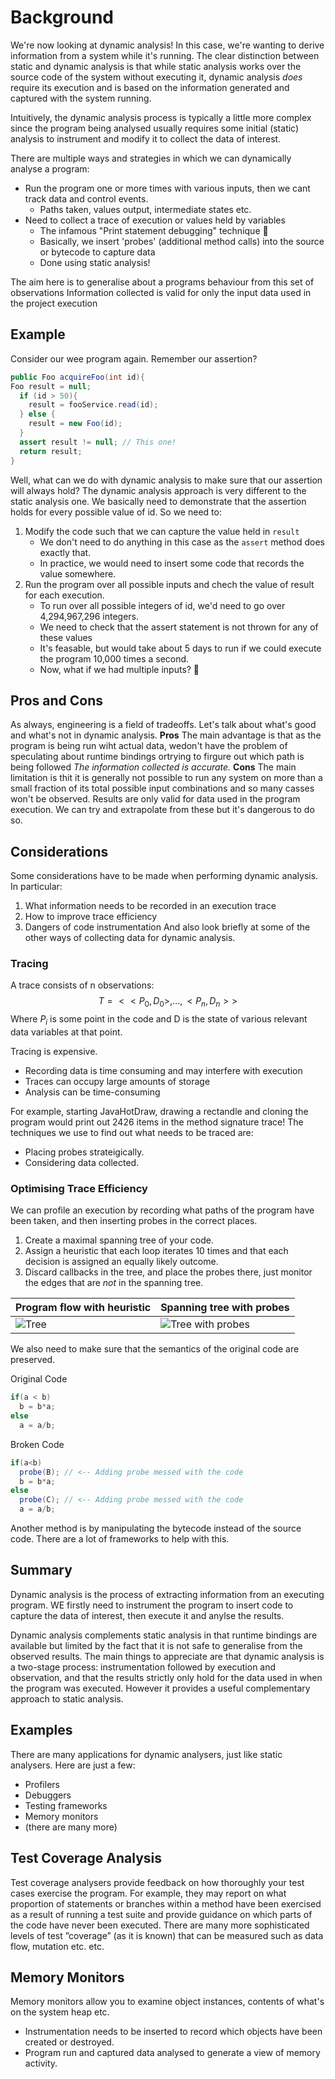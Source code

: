 # Background

We're now looking at dynamic analysis! In this case, we're wanting to derive information from a system while it's running. The clear distinction between static and dynamic analysis is that while static analysis works over the source code of the system without executing it,  dynamic analysis *does* require its execution and is based on the information generated and captured with the system running.

Intuitively, the dynamic analysis process is typically a little more complex since the program being analysed usually requires some initial (static) analysis to instrument and modify it to collect the data of interest.

There are multiple ways and strategies in which we can dynamically analyse a program:

* Run the program one or more times with various inputs, then we cant track data and control events.
  * Paths taken, values output, intermediate states etc.
* Need to collect a trace of execution or values held by variables
  * The infamous "Print statement debugging" technique 🤭
  * Basically, we insert 'probes' (additional method calls) into the source or bytecode to capture data
  * Done using static analysis!

The aim here is to generalise about a programs behaviour from this set of observations
Information collected is valid for only the input data used in the project execution

## Example

Consider our wee program again. Remember our assertion?

```java
public Foo acquireFoo(int id){
Foo result = null;
  if (id > 50){
    result = fooService.read(id);
  } else {
    result = new Foo(id);
  }
  assert result != null; // This one!
  return result;
}
```

Well, what can we do with dynamic analysis to make sure that our assertion will always hold?
The dynamic analysis approach is very different to the static analysis one. We basically need to demonstrate that the assertion holds for every possible value of id. So we need to:

1. Modify the code such that we can capture the value held in `result`
   * We don't need to do anything in this case as the `assert` method does exactly that.
   * In practice, we would need to insert some code that records the value somewhere.
2. Run the program over all possible inputs and chech the value of result for each execution.
   * To run over all possible integers of id, we'd need to go over 4,294,967,296 integers.
   * We need to check that the assert statement is not thrown for any of these values
   * It's feasable, but would take about 5 days to run if we could execute the program 10,000 times a second.
   * Now, what if we had multiple inputs? 🤔

## Pros and Cons

As always, engineering is a field of tradeoffs. Let's talk about what's good and what's not in dynamic analysis.
**Pros**
The main advantage is that as the program is being run wiht actual data, wedon't have the problem of speculating about runtime bindings ortrying to firgure out which path is being followed
*The information collected is accurate.*
**Cons**
The main limitation is thit it is generally not possible to run any system on more than a small fraction of its total possible input combinations and so many casses won't be observed.
Results are only valid for data used in the program execution.
We can try and extrapolate from these but it's dangerous to do so.

## Considerations

Some considerations have to be made when performing dynamic analysis. In particular:

1. What information needs to be recorded in an execution trace
2. How to improve trace efficiency
3. Dangers of code instrumentation
And also look briefly at some of the other ways of collecting data for dynamic analysis.

### Tracing

A trace consists of n observations:
$$ T = << P_0, D_0 >, ... , <P_n,D_n>>$$
Where $P_i$ is some point in the code and D is the state of various relevant data variables at that point.

Tracing is expensive.

* Recording data is time consuming and may interfere with execution
* Traces can occupy large amounts of storage
* Analysis can be time-consuming

For example, starting JavaHotDraw, drawing a rectandle and cloning the program would print out 2426 items in the method signature trace! The techniques we use to find out what needs to be traced are:

* Placing probes strateigically.
* Considering data collected.

### Optimising Trace Efficiency

We can profile an execution by recording what paths of the program have been taken, and then inserting probes in the correct places.

1. Create a maximal spanning tree of your code.
2. Assign a heuristic that each loop iterates 10 times and that each decision is assigned an equally likely outcome.
3. Discard callbacks in the tree, and place the probes there, just monitor the edges that are *not* in the spanning tree.

| Program flow with heuristic              | Spanning tree with probes                            |
| ---------------------------------------- | ---------------------------------------------------- |
| ![Tree](https://i.imgur.com/Htew1rO.png) | ![Tree with probes](https://i.imgur.com/bQidXcI.png) |
We also need to make sure that the semantics of the original code are preserved.

Original Code

```java
if(a < b)
  b = b*a;
else
  a = a/b;
```

Broken Code

```java
if(a<b)
  probe(B); // <-- Adding probe messed with the code
  b = b*a;
else
  probe(C); // <-- Adding probe messed with the code
  a = a/b;
```

Another method is by manipulating the bytecode instead of the source code. There are a lot of frameworks to help with this.

## Summary

Dynamic analysis is the process of extracting information from an executing program.
WE firstly need to instrument the program to insert code to capture the data of interest, then execute it and anylse the results.

Dynamic analysis complements static analysis in that runtime bindings are available but limited by the fact that it is not safe to generalise from the observed results.
The main things to appreciate are that dynamic analysis is a two-stage process: instrumentation followed by execution and observation, and that the results strictly only hold for the data used in when the program was executed. However it provides a useful complementary approach to static analysis.

## Examples

There are many applications for dynamic analysers, just like static analysers. Here are just a few:

* Profilers
* Debuggers
* Testing frameworks
* Memory monitors
* (there are many more)

## Test Coverage Analysis

Test coverage analysers provide feedback on how thoroughly your test cases exercise the program. For example, they may report on what proportion of statements or branches within a method have been exercised as a result of running a test suite and provide guidance on which parts of the code have never been executed. There are many more sophisticated levels of test ”coverage” (as it is known) that can be measured such as data flow, mutation etc. etc.

## Memory Monitors

Memory monitors allow you to examine object instances, contents of what's on the system heap etc.

* Instrumentation needs to be inserted to record which objects have been created or destroyed.
* Program run and captured data analysed to generate a view of memory activity.
